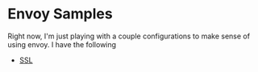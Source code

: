# Envoy Samples

Right now, I'm just playing with a couple configurations to make sense of using envoy. I have the following

- [SSL](./ssl)